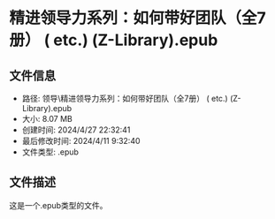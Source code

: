 ﻿# 精进领导力系列：如何带好团队（全7册） ( etc.) (Z-Library).epub

## 文件信息
- 路径: 领导\精进领导力系列：如何带好团队（全7册） ( etc.) (Z-Library).epub
- 大小: 8.07 MB
- 创建时间: 2024/4/27 22:32:41
- 最后修改时间: 2024/4/11 9:32:40
- 文件类型: .epub

## 文件描述
这是一个.epub类型的文件。

